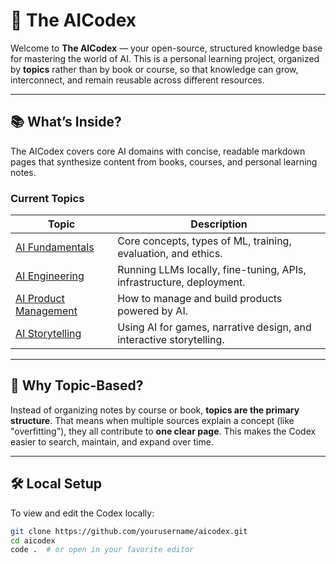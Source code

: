 # 🤖 The AICodex

Welcome to **The AICodex** — your open-source, structured knowledge base for mastering the world of AI. This is a personal learning project, organized by **topics** rather than by book or course, so that knowledge can grow, interconnect, and remain reusable across different resources.

---

## 📚 What’s Inside?

The AICodex covers core AI domains with concise, readable markdown pages that synthesize content from books, courses, and personal learning notes.

### Current Topics

| Topic | Description |
|-------|-------------|
| [AI Fundamentals](docs/topics/AI_Fundamentals) | Core concepts, types of ML, training, evaluation, and ethics. |
| [AI Engineering](docs/topics/AI_Engineering) | Running LLMs locally, fine-tuning, APIs, infrastructure, deployment. |
| [AI Product Management](docs/topics/AI_Product_Management) | How to manage and build products powered by AI. |
| [AI Storytelling](docs/topics/AI_Storytelling) | Using AI for games, narrative design, and interactive storytelling. |

---

## 🧠 Why Topic-Based?

Instead of organizing notes by course or book, **topics are the primary structure**. That means when multiple sources explain a concept (like "overfitting"), they all contribute to **one clear page**. This makes the Codex easier to search, maintain, and expand over time.

---

## 🛠️ Local Setup

To view and edit the Codex locally:

```bash
git clone https://github.com/yourusername/aicodex.git
cd aicodex
code .  # or open in your favorite editor

